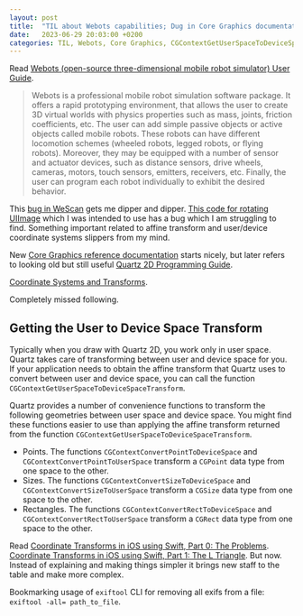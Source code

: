 ```yaml
---
layout: post
title:  "TIL about Webots capabilities; Dug in Core Graphics documentation"
date:   2023-06-29 20:03:00 +0200
categories: TIL, Webots, Core Graphics, CGContextGetUserSpaceToDeviceSpaceTransform, exiftool
---
```

Read [Webots (open-source three-dimensional mobile robot simulator) User Guide](https://cyberbotics.com/doc/guide/menu).

> Webots is a professional mobile robot simulation software package. It offers a rapid prototyping environment, that allows the user to create 3D virtual worlds with physics properties such as mass, joints, friction coefficients, etc. The user can add simple passive objects or active objects called mobile robots. These robots can have different locomotion schemes (wheeled robots, legged robots, or flying robots). Moreover, they may be equipped with a number of sensor and actuator devices, such as distance sensors, drive wheels, cameras, motors, touch sensors, emitters, receivers, etc. Finally, the user can program each robot individually to exhibit the desired behavior.

This [bug in WeScan](https://github.com/WeTransfer/WeScan/issues/356) gets me dipper and dipper. [This code for rotating UIImage](https://github.com/valeriyvan/Understand-UIImage-rotation) which I was intended to use has a bug which I am struggling to find. Something important related to affine transform and user/device coordinate systems slippers from my mind.

New [Core Graphics reference documentation](https://developer.apple.com/documentation/coregraphics) starts nicely, but later refers to looking old but still useful [Quartz 2D Programming Guide](https://developer.apple.com/library/archive/documentation/GraphicsImaging/Conceptual/drawingwithquartz2d/Introduction/Introduction.html).

[Coordinate Systems and Transforms](https://developer.apple.com/library/archive/documentation/Cocoa/Conceptual/CocoaDrawingGuide/Transforms/Transforms.html).

Completely missed following.

## Getting the User to Device Space Transform

Typically when you draw with Quartz 2D, you work only in user space. Quartz takes care of transforming between user and device space for you. If your application needs to obtain the affine transform that Quartz uses to convert between user and device space, you can call the function `CGContextGetUserSpaceToDeviceSpaceTransform`.

Quartz provides a number of convenience functions to transform the following geometries between user space and device space. You might find these functions easier to use than applying the affine transform returned from the function `CGContextGetUserSpaceToDeviceSpaceTransform`.

* Points. The functions `CGContextConvertPointToDeviceSpace` and `CGContextConvertPointToUserSpace` transform a `CGPoint` data type from one space to the other.
* Sizes. The functions `CGContextConvertSizeToDeviceSpace` and `CGContextConvertSizeToUserSpace` transform a `CGSize` data type from one space to the other.
* Rectangles. The functions `CGContextConvertRectToDeviceSpace` and `CGContextConvertRectToUserSpace` transform a `CGRect` data type from one space to the other.

Read [Coordinate Transforms in iOS using Swift, Part 0: The Problems](https://rethunk.medium.com/image-coordinate-transforms-in-ios-using-swift-part-0-the-problems-a28d676030b0). [Coordinate Transforms in iOS using Swift, Part 1: The L Triangle](https://rethunk.medium.com/coordinate-transforms-in-ios-using-swift-part-1-the-l-triangle-c8204177a7e2). But now. Instead of explaining and making things simpler it brings new staff to the table and make more complex.

Bookmarking usage of `exiftool` CLI for removing all exifs from a file: `exiftool -all= path_to_file`.
